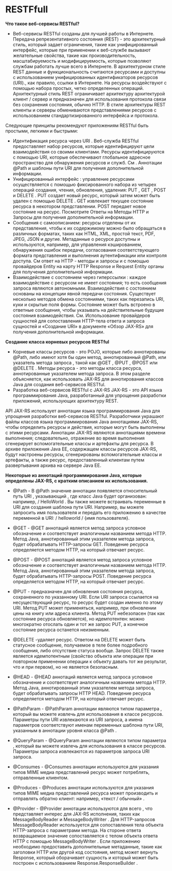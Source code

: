 # RESTFfull
**Что такое веб-сервисы RESTful?**
- Веб-сервисы RESTful созданы для лучшей работы в Интернете. Передача репрезентативного состояния (REST) ​​- это архитектурный стиль, который задает ограничения, такие как унифицированный интерфейс, которые при применении к веб-службе вызывают желательные свойства, такие как производительность, масштабируемость и модифицируемость, которые позволяют службам работать лучше всего в Интернете. В архитектурном стиле REST данные и функциональность считаются ресурсами и доступны с использованием унифицированных идентификаторов ресурсов (URI)., как правило, ссылки в Интернете. На ресурсы воздействуют с помощью набора простых, четко определенных операций. Архитектурный стиль REST ограничивает архитектуру архитектурой клиент / сервер и предназначен для использования протокола связи без сохранения состояния, обычно HTTP. В стиле архитектуры REST клиенты и серверы обмениваются представлениями ресурсов с использованием стандартизированного интерфейса и протокола.

Следующие принципы рекомендуют приложениям RESTful быть простыми, легкими и быстрыми:
- Идентификация ресурса через URI . Веб-служба RESTful предоставляет набор ресурсов, которые идентифицируют цели взаимодействия со своими клиентами. Ресурсы идентифицируются с помощью URI, которые обеспечивают глобальное адресное пространство для обнаружения ресурсов и служб. См . Аннотации @Path и шаблоны пути URI для получения дополнительной информации.
- Унифицированный интерфейс : управление ресурсами осуществляется с помощью фиксированного набора из четырех операций создания, чтения, обновления, удаления: PUT , GET , POST и DELETE . PUT создает новый ресурс, который затем может быть удален с помощью DELETE . GET извлекает текущее состояние ресурса в некотором представлении. POST передает новое состояние на ресурс. Посмотрите Ответы на Методы HTTP и Запросы для получения дополнительной информации.
- Сообщения с самоописанием: ресурсы отделены от их представления, чтобы к их содержимому можно было обращаться в различных форматах, таких как HTML, XML, простой текст, PDF, JPEG, JSON и другие. Метаданные о ресурсе доступны и используются, например, для управления кэшированием, обнаружения ошибок передачи, согласования соответствующего формата представления и выполнения аутентификации или контроля доступа. См ответ на HTTP - методы и запросы и с помощью провайдеров Entity на карту HTTP Response и Request Entity органы для получения дополнительной информации.
- Взаимодействие с состоянием через гиперссылки : каждое взаимодействие с ресурсом не имеет состояния; то есть сообщения запроса являются автономными. Взаимодействия с состоянием основаны на концепции явной передачи состояния. Существует несколько методов обмена состояниями, таких как перезапись URI, куки и скрытые поля формы. Состояние может быть встроено в ответные сообщения, чтобы указывать на действительные будущие состояния взаимодействия. См. Использование провайдеров сущностей для сопоставления HTTP-тела ответа и запроса сущностей и «Создание URI» в документе «Обзор JAX-RS» для получения дополнительной информации.

**Создание класса корневых ресурсов RESTful**
- Корневые классы ресурсов - это POJO, которые либо аннотированы @Path, либо имеют хотя бы один метод, аннотированный @Path, или указатель метода запроса , такой как @GET , @PUT , @POST или @DELETE . Методы ресурса - это методы класса ресурса, аннотированные указателем метода запроса. В этом разделе объясняется, как использовать JAX-RS для аннотирования классов Java для создания веб-сервисов RESTful.
- Разработка веб-сервисов RESTful с JAX-RS
JAX-RS - это API языка программирования Java, разработанный для упрощения разработки приложений, использующих архитектуру REST.

API JAX-RS использует аннотации языка программирования Java для упрощения разработки веб-сервисов RESTful. Разработчики украшают файлы классов языка программирования Java аннотациями JAX-RS, чтобы определить ресурсы и действия, которые могут быть выполнены с этими ресурсами. Аннотации JAX-RS являются аннотациями времени выполнения; следовательно, отражение во время выполнения сгенерирует вспомогательные классы и артефакты для ресурса. В архиве приложения Java EE, содержащем классы ресурсов JAX-RS, будут настроены ресурсы, сгенерированы вспомогательные классы и артефакты, а также ресурс, предоставленный клиентам путем развертывания архива на сервере Java EE.

**Некоторые из аннотаций программирования Java, которые определены JAX-RS, с кратким описанием их использования.**
- @Path - В @Path значение аннотации появляется относительный путь URI , указывающий , где класс Java будет организован: например, / HelloWorld . Вы также можете встраивать переменные в URI для создания шаблона пути URI. Например, вы можете запросить имя пользователя и передать его приложению в качестве переменной в URI: / helloworld / {имя пользователя}.
- @GET - @GET аннотаций является метод запроса условное обозначение и соответствует аналогичным названием метода HTTP. Метод Java, аннотированный этим указателем метода запроса, будет обрабатывать HTTP-запросы GET. Поведение ресурса определяется методом HTTP, на который отвечает ресурс.
- @POST - @POST аннотаций является метод запроса условное обозначение и соответствует аналогичным названием метода HTTP. Метод Java, аннотированный этим указателем метода запроса, будет обрабатывать HTTP-запросы POST. Поведение ресурса определяется методом HTTP, на который отвечает ресурс.
- @PUT -  предназначен для обновления состояния ресурса, сохраненного по указанному URI. Если URI запроса ссылается на несуществующий ресурс, то ресурс будет создан именно по этому URI. Метод PUT может применяться, например, при обновлении цены на книгу или адреса клиента. Метод PUT небезопасен (так как состояние ресурса обновляется), но идемпотентен: можно многократно отослать один и тот же запрос PUT, а конечное состояние ресурса останется неизменным.

- @DELETE -удаляет ресурс. Ответом на DELETE может быть статусное сообщение, получаемое в теле более подробного сообщения, либо отсутствие статуса вообще. Запрос DELETE также является идемпотентным (свойство объекта или операции при повторном применении операции к объекту давать тот же результат, что и при первом), но не является безопасным.
- @HEAD - @HEAD аннотаций является метод запроса условное обозначение и соответствует аналогичным названием метода HTTP. Метод Java, аннотированный этим указателем метода запроса, будет обрабатывать запросы HTTP HEAD. Поведение ресурса определяется методом HTTP, на который отвечает ресурс.
- @PathParam - @PathParam аннотации являются типом параметра , который вы можете извлечь для использования в классе ресурсов. Параметры пути URI извлекаются из URI запроса, а имена параметров соответствуют именам переменных шаблона пути URI, указанным в аннотации уровня класса @Path .
- @QueryParam - @QueryParam аннотации являются типом параметра , который вы можете извлечь для использования в классе ресурсов. Параметры запроса извлекаются из параметров запроса URI запроса.
- @Consumes - @Consumes аннотации используются для указания типов MIME медиа представлений ресурс может потреблять, отправленные клиентом.
- @Produces - @Produces аннотации используются для указания типов MIME медиа представлений ресурса может производить и отправлять обратно клиент: например, «текст / обычный» .
- @Provider - @Provider аннотации используются для всего , что представляет интерес для JAX-RS исполнения, таких как MessageBodyReader и MessageBodyWriter . Для HTTP-запросов MessageBodyReader используется для сопоставления тела объекта HTTP-запроса с параметрами метода. На стороне ответа возвращаемое значение сопоставляется с телом объекта ответа HTTP с помощью MessageBodyWriter . Если приложению необходимо предоставить дополнительные метаданные, такие как заголовки HTTP или другой код состояния, метод может вернуть Response, который оборачивает сущность и который может быть построен с использованием Response.ResponseBuilder .

